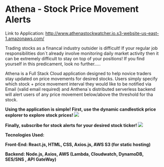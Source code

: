 # Athena - Stock Price Movement Alerts

Link to Application: http://www.athenastockwatcher.io.s3-website-us-east-1.amazonaws.com/

Trading stocks as a financal industry outsider is difficult! If your regular job responsibilities don`t already involve monitoring daily market activity then it can be extremely difficult to stay on top of your positions!
If you find yourself in this predicament, look no further.....

Athena is a Full Stack Cloud application designed to help novice traders stay updated on price movements for desired stocks. Users simply specify which stock + price movement interval they would like to be notified via Email (valid email required) and Anthena`s distributed serverless backend will alert users of any price movement below/above the threshold for tha stock.

<b>Using the application is simple! First, use the dynamic candlestick price explorer to explore stock prices!<b>
![](candlestick.gif)


<b>Finally, subscribe for stock alerts for your desired stock ticker!<b>
![](emailsub.gif)

  
Tecnologies Used:
  
  Front-End: React.js, HTML, CSS, Axios.js, AWS S3 (for static hosting)
  
  Backend: Node.js, Axios, AWS (Lambda, Cloudwatch, DynamoDB, SES/SNS , API GateWay) 
